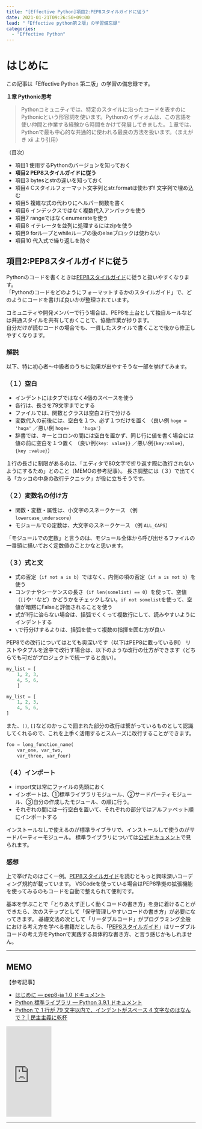 ```yaml
---
title: "[Effective Python]項目2:PEP8スタイルガイドに従う"
date: 2021-01-21T09:26:50+09:00
lead: "「Effective python第２版」の学習備忘録"
categories:
  - "Effective Python"
---
```


# はじめに
この記事は「Effective Python 第二版」の学習の備忘録です。

**１章 Pythonic思考**  
>Pythonコミュニティでは、特定のスタイルに沿ったコードを表すのにPythonicという形容詞を使います。Pythonのイディオムは、この言語を使い仲間と作業する経験から時間をかけて発展してきました。１章では、Pythonで最も中心的な共通的に使われる最良の方法を扱います。（まえがき xii より引用）

（目次）
- 項目1 使用するPythonのバージョンを知っておく
- **項目2 PEP8スタイルガイドに従う**
- 項目3 bytesとstrの違いを知っておく
- 項目4 Cスタイルフォーマット文字列とstr.formatは使わずf 文字列で埋め込む
- 項目5 複雑な式の代わりにヘルパー関数を書く
- 項目6 インデックスではなく複数代入アンパックを使う
- 項目7 rangeではなくenumerateを使う
- 項目8 イテレータを並列に処理するにはzipを使う
- 項目9 forループとwhileループの後のelseブロックは使わない
- 項目10 代入式で繰り返しを防ぐ



## 項目2:PEP8スタイルガイドに従う
Pythonのコードを書くときは[PEP8スタイルガイド](https://pep8-ja.readthedocs.io/ja/latest/)に従うと扱いやすくなります。  
「Pythonのコードをどのようにフォーマットするかのスタイルガイド」で、どのようにコードを書けば良いかが整理されています。  

コミュニティや開発メンバーで行う場合は、PEP8を土台として独自ルールなどは共通スタイルを共有しておくことで、協働作業が捗ります。  
自分だけが読むコードの場合でも、一貫したスタイルで書くことで後から修正しやすくなります。

### 解説

以下、特に初心者〜中級者のうちに効果が出やすそうな一部を挙げてみます。　

### （１）空白
- インデントにはタブではなく4個のスペースを使う
- 各行は、長さを79文字までとする
- ファイルでは、関数とクラスは空白２行で分ける
- 変数代入の前後には、空白を１つ、必ず１つだけを置く
  （良い例 `hoge = 'huga'` ／悪い例 `hoge=     'huga'`）
- 辞書では、キーとコロンの間には空白を置かず、同じ行に値を書く場合には値の前に空白を１つ置く
  （良い例`{key: value}}` ／悪い例`{key:value}`, `{key :value}`）

１行の長さに制限があるのは、「エディタで80文字で折り返す際に改行されないようにするため」とのこと（MEMOの参考記事）。
長さ調整には（３）で出てくる「カッコの中身の改行テクニック」が役に立ちそうです。


### （２）変数名の付け方
- 関数・変数・属性は、小文字のスネークケース （例 `lowercase_underscore`）
- モジュールでの定数は、大文字のスネークケース （例 `ALL_CAPS`）

「モジュールでの定数」と言うのは、モジュール全体から呼び出せるファイルの一番頭に描いておく定数値のことかなと思います。


### （３）式と文
- 式の否定（`if not a is b`）ではなく、内側の項の否定（`if a is not b`）を使う
- コンテナやシーケンスの長さ（`if len(somelist) == 0`）を使って、空値（`[]`や`''`など）かどうかをチェックしない。`if not somelist`を使って、空値が暗黙にFalseと評価されることを使う
- 式が1行に治らない場合は、括弧でくくって複数行にして、読みやすいようにインデントする
- `\`で行分けするよりは、括弧を使って複数の指揮を囲む方が良い

PEP8での改行についてはとても奥深いです（以下はPEP8に載っている例）
リストやタプルを途中で改行す場合は、以下のような改行の仕方ができます（どちらでも可だがプロジェクトで統一すると良い）。
```python
my_list = [
    1, 2, 3,
    4, 5, 6,
    ]

my_list = [
    1, 2, 3,
    4, 5, 6,
]
```

また、`()`, `[]`などのかっこで囲まれた部分の改行は繋がっているものとして認識してくれるので、これを上手く活用するとスムーズに改行することができます。
```python
foo = long_function_name(
    var_one, var_two,
    var_three, var_four)
```


### （４）インポート
- import文は常にファイルの先頭におく
- インポートは、①標準ライブラリモジュール、②サードパーティモジュール、③自分の作成したモジュール、の順に行う。
- それぞれの間には一行空白を置いて、それぞれの部分ではアルファベット順にインポートする

インストールなしで使えるのが標準ライブラリで、インストールして使うのがサードパーティーモジュール。
標準ライブラリについては[公式ドキュメント](https://docs.python.org/ja/3/library/index.html)で見られます。


### 感想
上で挙げたのはごく一例。[PEP8スタイルガイド](https://pep8-ja.readthedocs.io/ja/latest/)を読むともっと興味深いコーディング規約が載っています。
VSCodeを使っている場合はPEP8準拠の拡張機能を使ってみるのもコードを自動で整えられて便利です。

基本を学ぶことで「とりあえず正しく動くコードの書き方」を身に着けることができたら、次のステップとして「保守管理しやすいコードの書き方」が必要になってきます。
基礎文法の次として「リーダブルコード」がプログラミング全般における考え方を学べる書籍だとしたら、「[PEP8スタイルガイド](https://pep8-ja.readthedocs.io/ja/latest/)」はリーダブルコードの考え方をPythonで実践する具体的な書き方、と言う感じかもしれません。

---
## MEMO
【参考記事】
- [はじめに — pep8-ja 1.0 ドキュメント](https://pep8-ja.readthedocs.io/ja/latest/)
- [Python 標準ライブラリ — Python 3.9.1 ドキュメント](https://docs.python.org/ja/3/library/index.html)
- [Python で 1 行が 79 文字以内で、インデントがスペース 4 文字なのはなんで？ | 民主主義に乾杯](https://python.ms/pep7/#_1-%E8%A1%8C%E3%81%8B%E3%82%99-79-%E6%96%87%E5%AD%97%E4%BB%A5%E5%86%85%E3%81%A6%E3%82%99%E3%81%82%E3%82%8B%E7%90%86%E7%94%B1)

<iframe style="width:120px;height:240px;" marginwidth="0" marginheight="0" scrolling="no" frameborder="0" src="https://rcm-fe.amazon-adsystem.com/e/cm?ref=qf_sp_asin_til&t=massasquash08-22&m=amazon&o=9&p=8&l=as1&IS1=1&detail=1&asins=4873119170&linkId=b01ad363c615cc9408dfcc360b1a85de&bc1=ffffff&amp;lt1=_top&fc1=333333&lc1=0066c0&bg1=ffffff&f=ifr"></iframe>

---